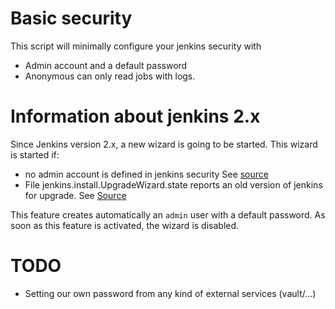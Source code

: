 # Basic security

This script will minimally configure your jenkins security with
- Admin account and a default password
- Anonymous can only read jobs with logs.

# Information about jenkins 2.x

Since Jenkins version 2.x, a new wizard is going to be started. 
This wizard is started if:
- no admin account is defined in jenkins security
  See [source](https://github.com/jenkinsci/jenkins/blob/58ba65cacf743ed070ef0b63ea06521bef5e22d4/core/src/main/java/jenkins/install/SetupWizard.java#L98)
- File jenkins.install.UpgradeWizard.state reports an old version of jenkins for upgrade.
  See [Source](https://github.com/jenkinsci/jenkins/blob/58ba65cacf743ed070ef0b63ea06521bef5e22d4/core/src/main/java/jenkins/install/SetupWizard.java#L266)

This feature creates automatically an `admin` user with a default password. 
As soon as this feature is activated, the wizard is disabled.

# TODO

- Setting our own password from any kind of external services (vault/...)
